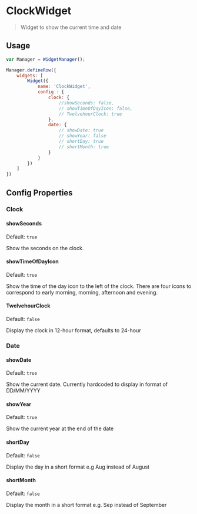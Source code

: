 # ClockWidget

> Widget to show the current time and date

## Usage

```js
var Manager = WidgetManager();

Manager.defineRow({
    widgets: [
        Widget({
            name: 'ClockWidget',
            config : {
                clock: {
                    //showSeconds: false,
                    // showTimeOfDayIcon: false,
                    // TwelvehourClock: true
                },
                date: {
                    // showDate: true
                    // showYear: false
                    // shortDay: true
                    // shortMonth: true
                }
            }
        })
    ]
})
```

## Config Properties
### Clock

#### showSeconds
Default: `true`

Show the seconds on the clock.

#### showTimeOfDayIcon
Default: `true`

Show the time of the day icon to the left of the clock.
There are four icons to correspond to early morning, morning, afternoon and evening.

#### TwelvehourClock
Default: `false`

Display the clock in 12-hour format, defaults to 24-hour

### Date

#### showDate
Default: `true`

Show the current date. Currently hardcoded to display in format of DD/MM/YYYY

#### showYear
Default: `true`

Show the current year at the end of the date

#### shortDay
Default: `false`

Display the day in a short format e.g Aug instead of August

#### shortMonth
Default: `false`

Display the month in a short format e.g. Sep instead of September